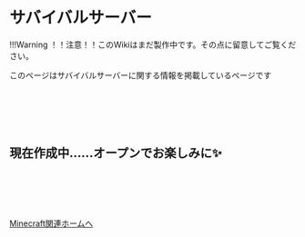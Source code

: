 # サバイバルサーバー

!!!Warning
    ！！注意！！このWikiはまだ製作中です。その点に留意してご覧ください。

このページはサバイバルサーバーに関する情報を掲載しているページです

</br></br></br></br>

## 現在作成中……オープンでお楽しみに✨

</br></br></br></br>

[Minecraft関連ホームへ](../)
